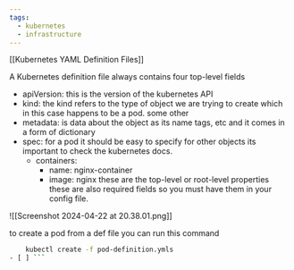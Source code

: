 ```yaml
---
tags:
  - kubernetes
  - infrastructure
---
```

[[Kubernetes YAML Definition Files]]

A Kubernetes definition file always contains 
four top-level fields 
- apiVersion: this is the version of the kubernetes API 
- kind: the kind refers to the type of object we are trying to create which in this case happens to be a pod. some other 
- metadata: is data about the object as its name tags, etc and it comes in a form of dictionary
- spec: for a pod it should be easy to specify for other objects its important to check the kubernetes docs.
	- containers:
		- name: nginx-container
		- image: nginx
these are the top-level or root-level properties these are also required fields so you must have them in your config file.


![[Screenshot 2024-04-22 at 20.38.01.png]]

to create a pod from a def file you can run this command 
```bash
	kubectl create -f pod-definition.ymls
- [ ] ```